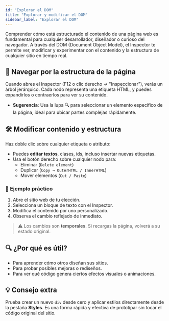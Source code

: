 ```yaml
---
id: "Explorar el DOM"
title: "Explorar y modificar el DOM"
sidebar_label: "Explorar el DOM"
---
```


Comprender cómo está estructurado el contenido de una página web es fundamental para cualquier desarrollador, diseñador o curioso del navegador. A través del DOM (Document Object Model), el Inspector te permite ver, modificar y experimentar con el contenido y la estructura de cualquier sitio en tiempo real.

## 🧭 Navegar por la estructura de la página

Cuando abres el Inspector (F12 o clic derecho → "Inspeccionar"), verás un árbol jerárquico. Cada nodo representa una etiqueta HTML, y puedes expandirlos o contraerlos para ver su contenido.

- **Sugerencia**: Usa la lupa 🔍 para seleccionar un elemento específico de la página, ideal para ubicar partes complejas rápidamente.

## 🛠️ Modificar contenido y estructura

Haz doble clic sobre cualquier etiqueta o atributo:
- Puedes **editar textos**, clases, ids, incluso insertar nuevas etiquetas.
- Usa el botón derecho sobre cualquier nodo para:
  - Eliminar (`Delete element`)
  - Duplicar (`Copy → OuterHTML / InnerHTML`)
  - Mover elementos (`Cut / Paste`)

### 🧪 Ejemplo práctico
1. Abre el sitio web de tu elección.
2. Selecciona un bloque de texto con el Inspector.
3. Modifica el contenido por uno personalizado.
4. Observa el cambio reflejado de inmediato.

> ⚠️ Los cambios son **temporales**. Si recargas la página, volverá a su estado original.

## 🔍 ¿Por qué es útil?

- Para aprender cómo otros diseñan sus sitios.
- Para probar posibles mejoras o rediseños.
- Para ver qué código genera ciertos efectos visuales o animaciones.

## 💡 Consejo extra

Prueba crear un nuevo `div` desde cero y aplicar estilos directamente desde la pestaña **Styles**. Es una forma rápida y efectiva de prototipar sin tocar el código original del sitio.

